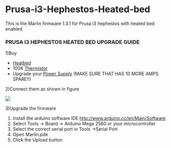 # Prusa-i3-Hephestos-Heated-bed
This is the Marlin firmware 1.3.1 for Prusa i3 hephestos with heated bed enabled
### PRUSA I3 HEPHESTOS HEATED BED UPGRADE GUIDE

1)Buy 
  
  * [Heatbed](http://reprap.org/wiki/PCB_Heatbed) 
  * 100K [Thermistor](http://reprap.org/wiki/Thermistor) 
  * Upgrade your [Power Supply](http://reprap.org/wiki/Power_Supply) (MAKE SURE THAT HAS 10 MORE AMPS SPARE!!)

2)Connect them as shown in figure 

![](http://reprap.org/mediawiki/images/thumb/6/6d/Rampswire14.svg/600px-Rampswire14.svg.png)

3)Upgrade the firmware 

  1. Install the arduino software IDE http://www.arduino.cc/en/Main/Software
  2. Select Tools -> Board -> Arduino Mega 2560 or your microcontroller 
  3. Select the correct serial port in Tools ->Serial Port 
  4. Open Marlin.pde
  5. Click the Upload button
